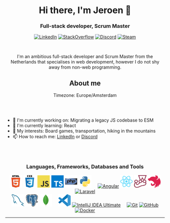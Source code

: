 <h1 align="center">Hi there, I'm Jeroen 👋</h1>

<h3 align="center">Full-stack developer, Scrum Master</h3>

<p align="center">
<a href="https://www.linkedin.com/in/jeroen--akkerman/"><img src="https://img.shields.io/badge/linkedin-%230077B5.svg?&style=for-the-badge&logo=linkedin&logoColor=white" alt="LinkedIn"/></a>
<a href="https://stackoverflow.com/users/6413844/"><img src="https://img.shields.io/badge/StackOverflow-%23F48225.svg?&style=for-the-badge&logo=stackoverflow&logoColor=white" alt="StackOverflow"/></a>
<a href="https://discord.com/users/96746840958959616"><img src="https://img.shields.io/badge/Ionaru%233801-%235865f2.svg?&style=for-the-badge&logo=discord&logoColor=white" alt="Discord"/></a>
<a href="https://steamcommunity.com/id/Ionaru/"><img src="https://img.shields.io/badge/Steam-%23000.svg?&style=for-the-badge&logo=steam&logoColor=white" alt="Steam"/></a>
</p>

<br>

<p align="center">I'm an ambitious full-stack developer and Scrum Master from the Netherlands that specialises in web development, however I do not shy away from non-web programming.</p>

<h2 align="center">About me</h2>
<p align="center">
  Timezone: Europe/Amsterdam
</p>

<br>
<br>

<p align="center">
<!-- <em>Under construction 🏗️</em> -->
</p>


<!-- Here are some ideas to get you started: -->

- 🔭 I'm currently working on: Migrating a legacy JS codebase to ESM
- 🌱 I'm currently learning: React
- 💬 My interests: Board games, transportation, hiking in the mountains
- 📫 How to reach me: <a href="https://www.linkedin.com/in/jeroen--akkerman/">LinkedIn</a> or <a href="https://discord.com/users/96746840958959616">Discord</a>
<!--
- 👯 I’m looking to collaborate on ...
- 🤔 I’m looking for help with ...
- 😄 Pronouns: ...
- ⚡ Fun fact: ...
-->


<br />
<br />
<p>
<h3 align="center"> Languages, Frameworks, Databases and Tools</h3>
</p>
<p align="center">
<a href="https://www.w3.org/html/" target="_blank">
<img height="40px" src="https://raw.githubusercontent.com/devicons/devicon/master/icons/html5/html5-original-wordmark.svg" alt="HTML5" width="40" height="40"/></a>
<a href="https://developer.mozilla.org/en-US/docs/Web/CSS" target="_blank">
<img height="40px" src="https://raw.githubusercontent.com/devicons/devicon/master/icons/css3/css3-original-wordmark.svg" alt="CSS3" width="40" height="40"/></a>
<a href="https://developer.mozilla.org/en-US/docs/Web/JavaScript" target="_blank">
<img height="40px" src="https://raw.githubusercontent.com/devicons/devicon/master/icons/javascript/javascript-original.svg" alt="JavaScript " width="40" height="40"/></a>
<a href="https://www.python.org/" target="_blank">
<img height="40px" src="https://raw.githubusercontent.com/devicons/devicon/master/icons/typescript/typescript-original.svg" alt="Python" width="40" height="40"/></a>
<a href="https://www.php.net/" target="_blank">
<img height="40px" src="https://raw.githubusercontent.com/devicons/devicon/master/icons/php/php-original.svg" alt="PHP" width="40" height="40"/></a>

<a href="https://www.typescriptlang.org/" target="_blank">
<img height="40px" src="https://raw.githubusercontent.com/devicons/devicon/master/icons/python/python-original.svg" alt="Python" width="40" height="40"/></a>
&nbsp&nbsp&nbsp
<a href="https://angular.io/" target="_blank">
<img height="40px" src="https://angular.io/assets/images/logos/angular/angular.svg" alt="Angular" width="40" height="40"/></a>
<a href="https://reactjs.org/" target="_blank">
<img height="40px" src="https://raw.githubusercontent.com/devicons/devicon/master/icons/react/react-original.svg" alt="React" width="40" height="40"/></a>
<a href="https://jestjs.io/" target="_blank">
<img height="40px" src="https://raw.githubusercontent.com/devicons/devicon/master/icons/jest/jest-plain.svg" alt="Jest" width="40" height="40"/></a>
<a href="https://nestjs.com/" target="_blank">
<img height="40px" src="https://raw.githubusercontent.com/devicons/devicon/master/icons/nestjs/nestjs-plain.svg" alt="NestJS" width="40" height="40"/></a>
<a href="https://laravel.com/" target="_blank">
<img height="40px" src="https://laravel.com/img/logomark.min.svg" alt="Laravel" width="40" height="40"/></a>
<br>
<a href="https://www.mysql.com/" target="_blank">
<img height="40px" alt="MySQL" width="40px" src="https://github.com/devicons/devicon/blob/master/icons/mysql/mysql-original.svg"/></a>
<a href="https://www.postgresql.org/" target="_blank">
<img height="40px" alt="PostgreSQL" width="40px" src="https://github.com/devicons/devicon/blob/master/icons/postgresql/postgresql-original.svg"/></a>
<a href="https://www.mongodb.com/" target="_blank">
<img height="40px" alt="Mongo DB" width="40px" src="https://github.com/devicons/devicon/blob/master/icons/mongodb/mongodb-original.svg"/></a>
&nbsp&nbsp&nbsp
<a href="https://code.visualstudio.com/" target="_blank">
<img height="40px" alt="Visual Studio Code" width="40px" src="https://raw.githubusercontent.com/devicons/devicon/master/icons/vscode/vscode-original.svg"/></a>
<a href="https://www.jetbrains.com/idea/" target="_blank">
<img height="40px" alt="IntelliJ IDEA Ultimate" width="40px" src="https://resources.jetbrains.com/storage/products/company/brand/logos/IntelliJ_IDEA_icon.svg"/></a>
&nbsp&nbsp&nbsp
<a href="https://git-scm.com/" target="_blank">
<img height="40px" alt="Git" width="40px" src="https://raw.githubusercontent.com/gilbarbara/logos/master/logos/git-icon.svg"/></a>
<a href="https://github.com/Ionaru" target="_blank">
<img height="40px" alt="GitHub" width="40px" src="https://raw.githubusercontent.com/gilbarbara/logos/master/logos/github-icon.svg"/></a>
<a href="https://www.docker.com/" target="_blank">
<img height="40px" alt="Docker" width="40px" src="https://raw.githubusercontent.com/gilbarbara/logos/master/logos/docker-icon.svg"/></a>
</p>
<hr>
<br>
<p align="center">
</p>
